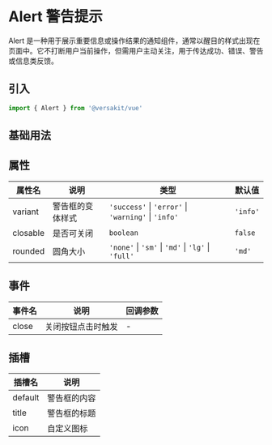 # Alert 警告提示

Alert 是一种用于展示重要信息或操作结果的通知组件，通常以醒目的样式出现在页面中。它不打断用户当前操作，但需用户主动关注，用于传达成功、错误、警告或信息类反馈。

## 引入

```typescript
import { Alert } from '@versakit/vue'
```

## 基础用法

<demo vue="./example/index.vue" />

## 属性

| 属性名   | 说明             | 类型                                                | 默认值   |
| -------- | ---------------- | --------------------------------------------------- | -------- |
| variant  | 警告框的变体样式 | `'success'` \| `'error'` \| `'warning'` \| `'info'` | `'info'` |
| closable | 是否可关闭       | `boolean`                                           | `false`  |
| rounded  | 圆角大小         | `'none'` \| `'sm'` \| `'md'` \| `'lg'` \| `'full'`  | `'md'`   |

## 事件

| 事件名 | 说明               | 回调参数 |
| ------ | ------------------ | -------- |
| close  | 关闭按钮点击时触发 | -        |

## 插槽

| 插槽名  | 说明         |
| ------- | ------------ |
| default | 警告框的内容 |
| title   | 警告框的标题 |
| icon    | 自定义图标   |
